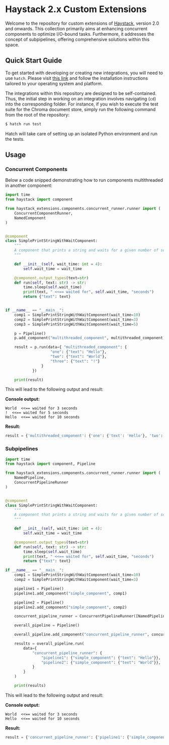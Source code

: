 # Haystack 2.x Custom Extensions

Welcome to the repository for custom extensions of [Haystack](https://github.com/deepset-ai/haystack), version 2.0 and onwards. This collection primarily aims at enhancing concurrent components to optimize I/O-bound tasks. Furthermore, it addresses the concept of subpipelines, offering comprehensive solutions within this space.

## Quick Start Guide

To get started with developing or creating new integrations, you will need to use `hatch`. Please visit [this link](https://hatch.pypa.io/latest/install/#installation) and follow the installation instructions tailored to your operating system and platform.

The integrations within this repository are designed to be self-contained. Thus, the initial step in working on an integration involves navigating (`cd`) into the corresponding folder. For instance, if you wish to execute the test suite for the Chroma document store, simply run the following command from the root of the repository:

```sh
$ hatch run test
```

Hatch will take care of setting up an isolated Python environment and run the tests.


## Usage

### Concurrent Components
Below a code snipped demonstrating how to run components multithreaded in another component: 


```python
import time
from haystack import component

from haystack_extensions.components.concurrent_runner.runner import (
    ConcurrentComponentRunner,
    NamedComponent
)


@component
class SimplePrintStringWithWaitComponent:
    """
    A component that prints a string and waits for a given number of seconds
    """

    def __init__(self, wait_time: int = 4):
        self.wait_time = wait_time

    @component.output_types(text=str)
    def run(self, text: str) -> str:
        time.sleep(self.wait_time)
        print(text, " <<== waited for", self.wait_time, "seconds")
        return {"text": text}


if __name__ == "__main__":
    comp1 = SimplePrintStringWithWaitComponent(wait_time=10)
    comp2 = SimplePrintStringWithWaitComponent(wait_time=3)
    comp3 = SimplePrintStringWithWaitComponent(wait_time=5)

    p = Pipeline()
    p.add_component("multithreaded_component", multithreaded_component)

    result = p.run(data={ "multithreaded_component": {
                    "one": {"text": "Hello"}, 
                    "two": {"text": "World"}, 
                    "three": {"text": "!"}
                }
            })

    print(result)
```

This will lead to the following output and result: 

**Console output:**
```
World  <<== waited for 3 seconds
!  <<== waited for 5 seconds
Hello  <<== waited for 10 seconds
```

**Result:**
```python
result = {'multithreaded_component': {'one': {'text': 'Hello'}, 'two': {'text': 'World'}, 'three': {'text': '!'}}}
```

### Subpipelines

```python
import time
from haystack import component, Pipeline

from haystack_extensions.components.concurrent_runner.runner import (
    NamedPipeline,
    ConcurrentPipelineRunner
)


@component
class SimplePrintStringWithWaitComponent:
    """
    A component that prints a string and waits for a given number of seconds
    """

    def __init__(self, wait_time: int = 4):
        self.wait_time = wait_time

    @component.output_types(text=str)
    def run(self, text: str) -> str:
        time.sleep(self.wait_time)
        print(text, " <<== waited for", self.wait_time, "seconds")
        return {"text": text}

if __name__ == "__main__":
    comp1 = SimplePrintStringWithWaitComponent(wait_time=10)
    comp2 = SimplePrintStringWithWaitComponent(wait_time=3)

    pipeline1 = Pipeline()
    pipeline1.add_component("simple_component", comp1)

    pipeline2 = Pipeline()
    pipeline2.add_component("simple_component", comp2)

    concurrent_pipeline_runner = ConcurrentPipelineRunner([NamedPipeline("pipeline1", pipeline1), NamedPipeline("pipeline2", pipeline2)])

    overall_pipeline = Pipeline()

    overall_pipeline.add_component("concurrent_pipeline_runner", concurrent_pipeline_runner)

    results = overall_pipeline.run(
        data={
            "concurrent_pipeline_runner": {
                "pipeline1": {"simple_component": {"text": "Hello"}},
                "pipeline2": {"simple_component": {"text": "World"}},
            }
        }
    )

    print(results)
```

This will lead to the following output and result: 

**Console output:**
```
World  <<== waited for 3 seconds
Hello  <<== waited for 10 seconds
```

**Result:**
```python
result = {'concurrent_pipeline_runner': {'pipeline1': {'simple_component': {'text': 'Hello'}}, 'pipeline2': {'simple_component': {'text': 'World'}}}}
```
